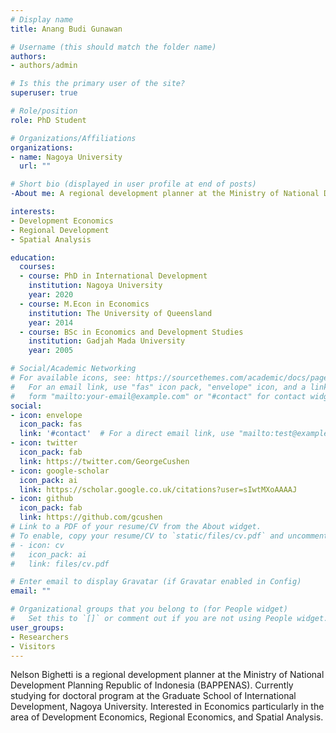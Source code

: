 ```yaml
---
# Display name
title: Anang Budi Gunawan

# Username (this should match the folder name)
authors:
- authors/admin

# Is this the primary user of the site?
superuser: true

# Role/position
role: PhD Student

# Organizations/Affiliations
organizations:
- name: Nagoya University
  url: ""

# Short bio (displayed in user profile at end of posts)
-About me: A regional development planner at the Ministry of National Development Planning Republic of Indonesia (BAPPENAS). Currently studying for doctoral program at the Graduate School of International Development, Nagoya University. Interested in Economics particularly in the area of Development Economics, Regional Economics, and Spatial Analysis.

interests:
- Development Economics
- Regional Development
- Spatial Analysis

education:
  courses:
  - course: PhD in International Development
    institution: Nagoya University
    year: 2020
  - course: M.Econ in Economics
    institution: The University of Queensland
    year: 2014
  - course: BSc in Economics and Development Studies
    institution: Gadjah Mada University
    year: 2005

# Social/Academic Networking
# For available icons, see: https://sourcethemes.com/academic/docs/page-builder/#icons
#   For an email link, use "fas" icon pack, "envelope" icon, and a link in the
#   form "mailto:your-email@example.com" or "#contact" for contact widget.
social:
- icon: envelope
  icon_pack: fas
  link: '#contact'  # For a direct email link, use "mailto:test@example.org".
- icon: twitter
  icon_pack: fab
  link: https://twitter.com/GeorgeCushen
- icon: google-scholar
  icon_pack: ai
  link: https://scholar.google.co.uk/citations?user=sIwtMXoAAAAJ
- icon: github
  icon_pack: fab
  link: https://github.com/gcushen
# Link to a PDF of your resume/CV from the About widget.
# To enable, copy your resume/CV to `static/files/cv.pdf` and uncomment the lines below.
# - icon: cv
#   icon_pack: ai
#   link: files/cv.pdf

# Enter email to display Gravatar (if Gravatar enabled in Config)
email: ""

# Organizational groups that you belong to (for People widget)
#   Set this to `[]` or comment out if you are not using People widget.
user_groups:
- Researchers
- Visitors
---
```


Nelson Bighetti is a regional development planner at the Ministry of National Development Planning Republic of Indonesia (BAPPENAS). Currently studying for doctoral program at the Graduate School of International Development, Nagoya University. Interested in Economics particularly in the area of Development Economics, Regional Economics, and Spatial Analysis.

